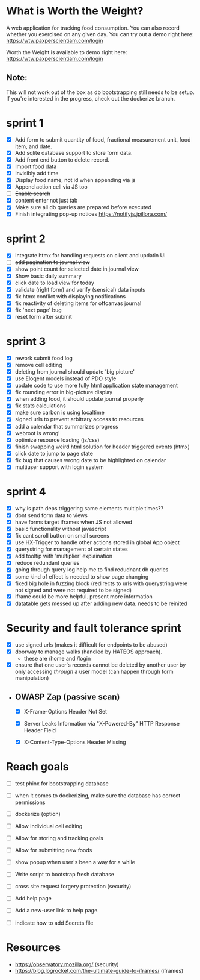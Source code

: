 # What is Worth the Weight?

A web application for tracking food consumption. You can also record whether you exercised on any given day. You can try out a demo right here: https://wtw.paxperscientiam.com/login

Worth the Weight is available to demo right here: https://wtw.paxperscientiam.com/login

## Note:
This will not work out of the box as db bootstrapping still needs to be setup. If you're interested in the progress, check out the dockerize branch.

# sprint 1
- [x] Add form to submit quantity of food, fractional measurement unit, food item, and date.
- [x] Add sqlite database support to store form data.
- [x] Add front end button to delete record.
- [x] Import food data
- [x] Invisibly add time
- [x] Display food name, not id when appending via js
- [x] Append action cell via JS too
- [ ] ~~Enable search~~
- [x] content enter not just tab
- [x] Make sure all db queries are prepared before executed
- [x] Finish integrating pop-up notices https://notifyjs.jpillora.com/

# sprint 2
- [x] integrate htmx for handling requests on client and updatin UI
- [ ] ~~add pagination to journal view~~
- [x] show point count for selected date in journal view
- [x] Show basic daily summary
- [x] click date to load view for today
- [x] validate (right form) and verify (sensical) data inputs
- [x] fix htmx conflict with displaying notifications
- [x] fix reactivity of deleting items for offcanvas journal
- [x] fix 'next page' bug
- [x] reset form after submit

# sprint 3
- [x] rework submit food log
- [x] remove cell editing
- [x] deleting from journal should update 'big picture'
- [x] use Eloqent models instead of PDO style
- [x] update code to use more fully html application state management
- [x] fix rounding error in big-picture display
- [x] when adding food, it should update journal properly
- [x] fix stats calculations
- [x] make sure carbon is using localtime
- [x] signed urls to prevent arbitrary access to resources
- [x] add a calendar that summarizes progress
- [x] webroot is wrong!
- [x] optimize resource loading (js/css)
- [x] finish swapping weird html solution for header triggered events (htmx)
- [x] click date to jump to page state
- [x] fix bug that causes wrong date to be highlighted on calendar
- [x] multiuser support with login system

# sprint 4
- [x] why is path deps triggering same elements multiple times??
- [x] dont send form data to views
- [x] have forms target iframes when JS not allowed
- [x] basic functionality without javascript
- [x] fix cant scroll button on small screens
- [x] use HX-Trigger to handle other actions stored in global App object
- [x] querystring for management of certain states
- [x] add tooltip with 'multiplier' explaination
- [x] reduce redundant queries
- [x] going through query log help me to find redudnant db queries
- [x] some kind of effect is needed to show page changing
- [x] fixed big hole in fuzzing block (redirects to urls with querystring were not signed and were not required to be signed)
- [x] iframe could be more helpful. present more information 
- [x] datatable gets messed up after adding new data. needs to be reinited

# Security and fault tolerance sprint
- [x] use signed urls (makes it difficult for endpoints to be abused)
- [x] doorway to manage walks (handled by HATEOS approach).
  - these are /home and /login
- [x] ensure that one user's records cannot be deleted by another user by only accessing *through* a user model (can happen through form manipulation)
- ## OWASP Zap (passive scan)
  - [x] X-Frame-Options Header Not Set
  - [x] Server Leaks Information via "X-Powered-By" HTTP Response Header Field
  - [x] X-Content-Type-Options Header Missing


# Reach goals
- [ ] test phinx for bootstrapping database
- [ ] when it comes to dockerizing, make sure the database has correct permissions
- [ ] dockerize (option)
- [ ] Allow individual cell editing
- [ ] Allow for storing and tracking goals 
- [ ] Allow for submitting new foods
- [ ] show popup when user's been a way for a while
- [ ] Write script to bootstrap fresh database
- [ ] cross site request forgery protection (security)
- [ ] Add help page
- [ ] Add a new-user link to help page.
- [ ] indicate how to add Secrets file


# Resources
- https://observatory.mozilla.org/ (security)
- https://blog.logrocket.com/the-ultimate-guide-to-iframes/ (iframes)
